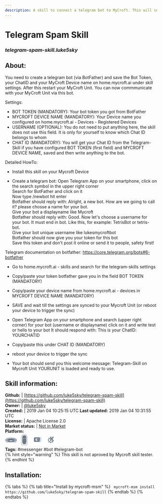 ```yaml
--- 
description: A skill to connect a telegram bot to MyCroft. This will send you everything that is happening, if you are looking for the "normal" telegram skill -> 
---
```


# Telegram Spam Skill  
### _telegram-spam-skill.luke5sky_  
## About:  
You need to create a telegram bot (via BotFather) and save the Bot Token, your ChatID and your MyCroft Device name on home.mycroft.ai under skill settings.
After this restart your MyCroft Unit.
You can now commmunicate with your MyCroft Unit via this bot.

Settings:
- BOT TOKEN (MANDATORY): Your bot token you got from BotFather
- MYCROFT DEVICE NAME (MANDATORY): Your Device name you configured on home.mycroft.ai - Devices - Registered Devices
- USERNAME (OPTIONAL): You do not need to put anything here, the skill does not use this field. It is only for yourself to know which Chat ID belongs to whom
- CHAT ID (MANDATORY): You will get your Chat ID from the Telegram-Skill if you have configured BOT TOKEN (first field) and MYCROFT DEVICE NAME, saved and then write anything to the bot.

Detailed HowTo:

- Install this skill on your Mycroft Device

- Create a telegram bot:
Open Telegram App on your smartphone, click on the search symbol in the upper right corner<br/>
Search for BotFather and click on it<br/>
Now type /newbot hit enter<br/>
Botfather should reply with: Alright, a new bot. How are we going to call it? please chosse a name for your bot.<br/>
Give your bot a displayname like Mycroft<br/>
Botfather should reply with: Good. Now let's choose a username for your bot. It must end in bot. Like this, for example: TetrisBot or tetris-bot.<br/>
Give your bot unique username like lukesmycroftbot<br/>
Botfather should now give you your token for this bot<br/>
Save this token and don't post it online or send it to people, safety first!<br/>

Telegram documentation on botfather: https://core.telegram.org/bots#6-botfather

- Go to home.mycroft.ai - skills and search for the telegram-skills settings

- Copy/paste your token botfather gave you in the field BOT TOKEN (MANDATORY)

- Copy/paste your device name from home.mycroft.ai - devices in MYCROFT DEVICE NAME (MANDATORY)

- SAVE and wait till the settings are synced to your Mycroft Unit (or reboot your device to trigger the sync)

- Open Telegram App on your smartphone and search (upper right corner) for your bot (username or displayname) click on it and write test or hello to your bot
It should respond with: This is your ChatID: YOURCHATID

- Copy/paste this under CHAT ID (MANDATORY)

- reboot your device to trigger the sync

- Your bot should send you this welcome message: Telegram-Skill on Mycroft Unit YOURUNIT is loaded and ready to use.

## Skill information:  
**Github:** | [https://github.com/luke5sky/telegram-spam-skill](https://github.com/luke5sky/telegram-spam-skill)  
**Owner:** | [@luke5sky](https://github.com/luke5sky)  
**Created:** | 2019 Jan 04 10:25:15 UTC  **Last updated:** 2019 Jan 04 10:31:55 UTC  
**License:** | Apache License 2.0  
**Market status:** | [Not in Market](https://market.mycroft.ai/skill/)  
**Platform:**  
 ![](../.gitbook/assets/mark-1-icon.png)  ![](../.gitbook/assets/mark-2-icon.png)  ![](../.gitbook/assets/picroft-icon.png)  ![](../.gitbook/assets/kde.png)   
**Tags:** \#messenger \#bot \#telegram-bot   
{% hint style="warning" %}
This skill is not aproved by Mycroft skill tester.
{% endhint %}
    
## Installation:  
{% tabs %}
{% tab title="Install by mycroft-msm" %}
``` mycroft-msm install https://github.com/luke5sky/telegram-spam-skill```
{% endtab %}
  {% endtabs %}
  
